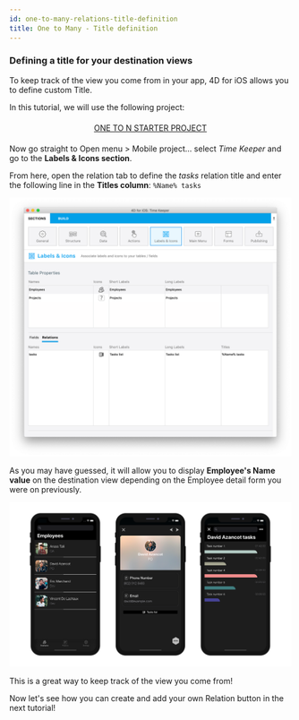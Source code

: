 ```yaml
---
id: one-to-many-relations-title-definition
title: One to Many - Title definition
---
```


### Defining a title for your destination views

To keep track of the view you come from in your app, 4D for iOS allows you to define custom Title.

In this tutorial, we will use the following project:

<div markdown="1" style="text-align: center; margin-top: 20px; margin-bottom: 20px">
<a class="button"
href="../assets/en/relations/OneToMany-TitleDefinition-TimeKeeper-StarterProject.zip">ONE TO N STARTER PROJECT</a>
</div>

Now go straight to Open menu > Mobile project... select *Time Keeper* and go to the **Labels & Icons section**.

From here, open the relation tab to define the *tasks* relation title and enter the following line in the **Titles column**: ```%Name% tasks```

![Labels & Icons relation title](assets/en/relations/labels-icons-title-definition.png)

As you may have guessed, it will allow you to display **Employee's Name value** on the destination view depending on the Employee detail form you were on previously. 

![Labels & Icons relation title](assets/en/relations/relations-title-definition.png)

This is a great way to keep track of the view you come from!

Now let's see how you can create and add your own Relation button in the next tutorial!
